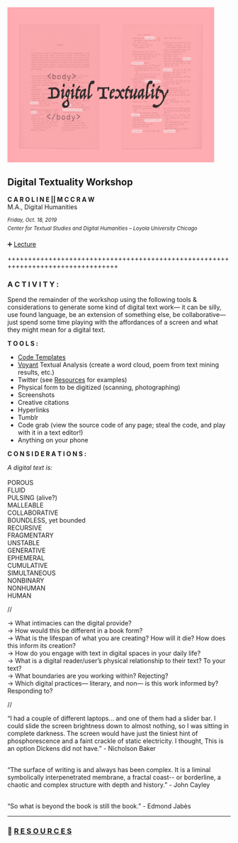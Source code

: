<img src="https://github.com/cmccraw/digitalTextuality/blob/master/secrets/cmccraw_digitext_workshop%20copy.jpg" height="350">

## Digital Textuality Workshop

**C A R O L I N E || M C C R A W**</br>
M.A., Digital Humanities

<sup>_Friday, Oct. 18, 2019</br>
Center for Textual Studies and Digital Humanities – Loyola University Chicago_</sup>

:heavy_plus_sign: [Lecture](https://github.com/cmccraw/digitalTextuality/blob/master/CMcCraw_DigitalTextuality_Lecture_10-18-19.pdf)

+++++++++++++++++++++++++++++++++++++++++++++++++++++++++++++++++++++++++++++++++

### A C T I V I T Y :

Spend the remainder of the workshop using the following tools & considerations to generate some kind of digital text work— it can be silly, use found language, be an extension of something else, be collaborative— just spend some time playing with the affordances of a screen and what they might mean for a digital text. 

**T O O L S :**
- [Code Templates](https://github.com/cmccraw/digitalTextuality/tree/master/template_bundle)
- [Voyant](https://voyant-tools.org/) Textual Analysis (create a word cloud, poem from text mining results, etc.)
- Twitter (see [Resources](https://github.com/cmccraw/digitalTextuality/blob/master/secrets/resources.md) for examples)
- Physical form to be digitized (scanning, photographing)
- Screenshots
- Creative citations
- Hyperlinks
- Tumblr
- Code grab (view the source code of any page; steal the code, and play with it in a text editor!)
- Anything on your phone

**C O N S I D E R A T I O N S :**

_A digital text is:_</br></br>
POROUS</br>
FLUID</br>
PULSING (alive?)</br>
MALLEABLE</br>
COLLABORATIVE</br>
BOUNDLESS, yet bounded</br> 
RECURSIVE</br>
FRAGMENTARY</br>
UNSTABLE</br>
GENERATIVE</br>
EPHEMERAL</br>
CUMULATIVE</br>
SIMULTANEOUS</br>
NONBINARY</br>
NONHUMAN</br>
HUMAN</br>

//</br>

→ What intimacies can the digital provide? </br>
→ How would this be different in a book form? </br>
→ What is the lifespan of what you are creating? How will it die? How does this inform its creation?</br>
→ How do you engage with text in digital spaces in your daily life?</br>
→ What is a digital reader/user’s physical relationship to their text? To your text?</br>
→ What boundaries are you working within? Rejecting?</br>
→ Which digital practices— literary, and non— is this work informed by? Responding to?</br>

//</br>

“I had a couple of different laptops… and one of them had a slider bar. I could slide the screen brightness down to almost nothing, so I was sitting in complete darkness. The screen would have just the tiniest hint of phosphorescence and a faint crackle of static electricity. I thought, This is an option Dickens did not have.” - Nicholson Baker</br></br>

“The surface of writing is and always has been complex. It is a liminal symbolically interpenetrated membrane, a fractal coast-- or borderline, a chaotic and complex structure with depth and history.” - John Cayley</br></br>

“So what is beyond the book is still the book.” - Edmond Jabès</br>

---

### :link: [R E S O U R C E S](https://github.com/cmccraw/digitalTextuality/blob/master/secrets/resources.md)


